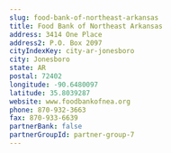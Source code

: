 ```yaml
---
slug: food-bank-of-northeast-arkansas
title: Food Bank of Northeast Arkansas
address: 3414 One Place
address2: P.O. Box 2097
cityIndexKey: city-ar-jonesboro
city: Jonesboro
state: AR
postal: 72402
longitude: -90.6480097
latitude: 35.8039287
website: www.foodbankofnea.org
phone: 870-932-3663
fax: 870-933-6639
partnerBank: false
partnerGroupId: partner-group-7
---
```

